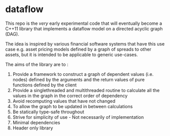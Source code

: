 # dataflow

This repo is the _very_ early experimental code that will eventually become a C++11 library that implements a dataflow model on a directed acyclic graph (DAG).

The idea is inspired by various financial software systems that have this use case e.g. asset pricing models defined by a graph of spreads to other assets, but it is intended to be applicable to generic use-cases.

The aims of the library are to :

1) Provide a framework to construct a graph of dependent values (i.e. nodes) defined by the arguments and the return values of pure functions defined by the client
2) Provide a singlethreaded and multithreaded routine to calculate all the values in the graph in the correct order of dependency
3) Avoid recomputing values that have not changed
4) To allow the graph to be updated in between calculations
5) Be statically type-safe throughout
6) Strive for simplicity of use - Not necessarily of implementation
7) Minimal dependencies
8) Header only library
